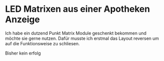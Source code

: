 # LED Matrixen aus einer Apotheken Anzeige

Ich habe ein dutzend Punkt Matrix Module geschenkt bekommen und möchte sie gerne nutzen. 
Dafür musste ich erstmal das Layout reversen um auf die Funktionsweise zu schliesen. 

Bisher kein erfolg
